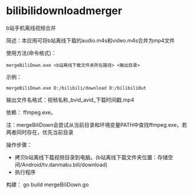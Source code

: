 # bilibilidownloadmerger
b站手机离线视频合并


简述：本应用可将b站离线下载的audio.m4s和video.m4s合并为mp4文件


使用方法(命令格式)：
```
mergeBiliDown.exe <b站离线下载文件夹所在路径> <输出目录>
```

示例：
```
mergeBiliDown.exe D:/bilibili/download D:/bilibiliOut
```
输出文件名格式：视频名称_bvid_avid_下载时间戳.mp4

依赖：
ffmpeg.exe。


注：mergeBiliDown会尝试从当前目录和环境变量PATH中查找ffmpeg.exe，若两者同时存在，优先当前目录


操作步骤：
- 拷贝b站离线下载视频目录到电脑。(b站离线下载文件夹位置：存储空间/Android/tv.danmaku.bili/download)
- 执行程序


构建：
go build mergeBiliDown.go
